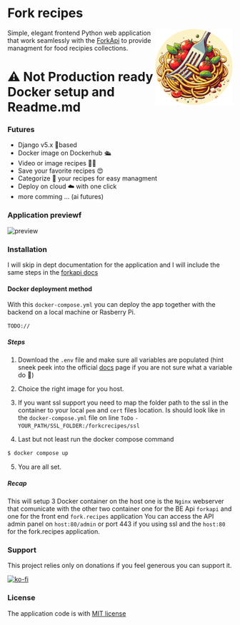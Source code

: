 # Fork recipes 
<img align="right" src="assets/avatar.png" height="170px" alt="Logo">

Simple, elegant frontend Python web application that work seamlessly with the [ForkApi](https://www.github.com/mikebgrep/forkapi) to provide managment for food recipies collections.

# ⚠ Not Production ready Docker setup and Readme.md

### Futures
- Django v5.x 🐍based
- Docker image on Dockerhub 🛳
- Video or image recipes 👨‍🍳
- Save your favorite recipes 😍
- Categorize 📑 your recipes for easy managment
- Deploy on cloud ☁️ with one click
- more comming ... (ai futures)

### Application previewf
![preview](assets/preview.gif)

### Installation
I will skip in dept documentation for the application and I will include the same steps in the [forkapi docs](https://mikebgrep.github.io/forkapi/Installation/) 

#### Docker deployment method
With this `docker-compose.yml` you can deploy the app together with the backend on a local machine or Rasberry Pi.
```
TODO://
```

##### Steps
1. Download the `.env` file and  make sure all variables are populated (hint sneek peek into the official [docs](https://mikebgrep.github.io/forkapi/Installation/) page if you are not sure what a variable do 🤔)

2. Choice the right image for you host.

3. If you want ssl support you need to map the folder path to the ssl in the container to your local `pem` and `cert` files location. Is should look like in the `docker-compose.yml` file on line `ToDo`
`-YOUR_PATH/SSL_FOLDER:/forkcrecipes/ssl`

4. Last but not least run the docker compose command
``` bash
$ docker compose up
```

5. You are all set.

##### Recap
This will setup 3 Docker container on the host one is the `Nginx` webserver that comunicate with the other two container one for the BE Api `forkapi` and one for the front end `fork.recipes` application
You can access the API admin panel on `host:80/admin` or port 443 if you using ssl and the `host:80` for the fork.recipes application.
### Support
This project relies only on donations if you feel generous you can support it.

[![ko-fi](https://ko-fi.com/img/githubbutton_sm.svg)](https://ko-fi.com/mikebgrep)


### License 
The application code is with [MIT license](https://opensource.org/license/MIT)